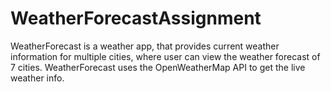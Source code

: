 # WeatherForecastAssignment
WeatherForecast is a weather app, that provides current weather information for multiple cities, where user can view the weather forecast of 7 cities. WeatherForecast uses the OpenWeatherMap API to get the live weather info.
